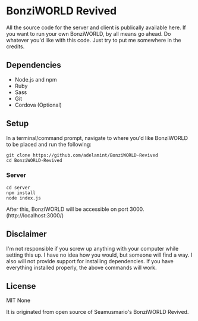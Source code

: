 # BonziWORLD Revived


All the source code for the server and client is publically available here. If you want to run your own BonziWORLD, by all means go ahead. Do whatever you'd like with this code. Just try to put me somewhere in the credits.

## Dependencies
- Node.js and npm
- Ruby
- Sass
- Git
- Cordova (Optional)

## Setup
In a terminal/command prompt, navigate to where you'd like BonziWORLD to be placed and run the following:
```
git clone https://github.com/adelamint/BonziWORLD-Revived
cd BonziWORLD-Revived
```

### Server
```
cd server
npm install
node index.js
```
After this, BonziWORLD will be accessible on port 3000. (http://localhost:3000/)
## Disclaimer
I'm not responsible if you screw up anything with your computer while setting this up. I have no idea how you would, but someone will find a way. I also will not provide support for installing dependencies. If you have everything installed properly, the above commands will work.

## License
MIT
None

It is originated from open source of Seamusmario's BonziWORLD Revived.
